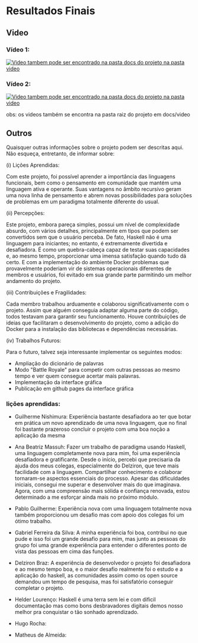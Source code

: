 # Resultados Finais

## Video

### Vídeo 1:

[![Video tambem pode ser encontrado na pasta docs do projeto na pasta video](https://play-lh.googleusercontent.com/HMqznNZmnuR2wmipfZUaPcqrZnkWT9xOoV7QepkuMM5F7NiMviYzqmC-IWlzwFbUew)](https://youtu.be/sNkYlL9vLyA)

### Vídeo 2:

[![Video tambem pode ser encontrado na pasta docs do projeto na pasta video](https://play-lh.googleusercontent.com/HMqznNZmnuR2wmipfZUaPcqrZnkWT9xOoV7QepkuMM5F7NiMviYzqmC-IWlzwFbUew)](https://youtu.be/ZtRFppG7BmQ)

obs: os videos também se encontra na pasta raiz do projeto em docs/video

## Outros
Quaisquer outras informações sobre o projeto podem ser descritas aqui. Não esqueça, entretanto, de informar sobre:

(i) Lições Aprendidas:

Com este projeto, foi possível aprender a importância das linguagens funcionais, bem como o pensamento em comunidade que mantém uma linguagem ativa e operante. Suas vantagens no âmbito recursivo geram uma nova linha de pensamento e abrem novas possibilidades para soluções de problemas em um paradigma totalmente diferente do usual.

(ii) Percepções:

Este projeto, embora pareça simples, possui um nível de complexidade absurdo, com vários detalhes, principalmente em tipos que podem ser convertidos sem que o usuário perceba. De fato, Haskell não é uma linguagem para iniciantes; no entanto, é extremamente divertida e desafiadora. É como um quebra-cabeça capaz de testar suas capacidades e, ao mesmo tempo, proporcionar uma imensa satisfação quando tudo dá certo. E com a implementação do ambiente Docker problemas que provavelmente poderiam vir de sistemas operacionais diferentes de membros e usuários, foi evitado em sua grande parte parmitindo um melhor andamento do projeto.

(iii) Contribuições e Fragilidades:

Cada membro trabalhou arduamente e colaborou significativamente com o projeto. Assim que alguém conseguia adaptar alguma parte do código, todos testavam para garantir seu funcionamento. Houve contribuições de ideias que facilitaram o desenvolvimento do projeto, como a adição do Docker para a instalação das bibliotecas e dependências necessárias.

(iv) Trabalhos Futuros:

Para o futuro, talvez seja interessante implementar os seguintes modos:
- Ampliação do dicionário de palavras
- Modo "Battle Royale" para competir com outras pessoas ao mesmo tempo e ver quem consegue acertar mais palavras. 
- Implementação da interface gráfica
- Publicação em github pages da interface gráfica

### lições aprendidas:

- Guilherme Nishimura: Experiência  bastante desafiadora ao ter que botar em prática um novo aprendizado de uma nova linguagem, que no final foi bastante prazeroso  concluir o projeto com uma boa noção  a aplicação  da mesma

- Ana Beatriz Massuh: Fazer um trabalho de paradigma usando Haskell, uma linguagem completamente nova para mim, foi uma experiência desafiadora e gratificante. Desde o início, percebi que precisaria da ajuda dos meus colegas, especialmente do Delziron, que teve mais facilidade com a linguagem. Compartilhar conhecimento e colaborar tornaram-se aspectos essenciais do processo. Apesar das dificuldades iniciais, consegui me superar e desenvolver mais do que imaginava. Agora, com uma compreensão mais sólida e confiança renovada, estou determinado a me esforçar ainda mais no próximo módulo.

- Pablo Guilherme: Experiência nova com uma linguagem totalmente nova também proporcionou um desafio mas com apoio dos colegas foi um ótimo trabalho.

- Gabriel Ferreira da Silva: A minha experiência foi boa, contribui no que pude e isso foi um grande desafio para mim, mas junto as pessoas do grupo foi uma grande experiência para entender o diferentes ponto de vista das pessoas em cima das funções.

- Delziron Braz: A experiência de desenvolvedor o projeto foi desafiadora e ao mesmo tempo boa, e o maior desafio realmente foi o estudo e a aplicação do haskell, as comunidades assim como os open source demandou um tempo de pesquisa, mas foi satisfatório conseguir completar o projeto.

- Helder Lourenço: Haskell é uma terra sem lei e com dificil documentação mas como bons desbravadores digitais demos nosso melhor pra conquistar o tão sonhado aprendizado.

- Hugo Rocha:

- Matheus de Almeida: 